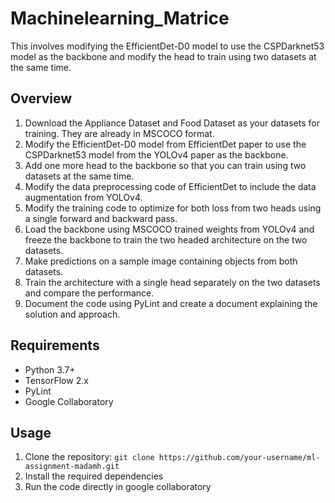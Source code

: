 # Machinelearning_Matrice

This involves modifying the EfficientDet-D0 model to use the CSPDarknet53 model as the
backbone and modify the head to train using two datasets at the same time.

## Overview
1. Download the Appliance Dataset and Food Dataset as your datasets for training. They are
   already in MSCOCO format.
2. Modify the EfficientDet-D0 model from EfficientDet paper to use the CSPDarknet53 model from
   the YOLOv4 paper as the backbone.
3. Add one more head to the backbone so that you can train using two datasets at the same time.
4. Modify the data preprocessing code of EfficientDet to include the data augmentation from
   YOLOv4.
5. Modify the training code to optimize for both loss from two heads using a single forward and
   backward pass.
6. Load the backbone using MSCOCO trained weights from YOLOv4 and freeze the backbone
   to train the two headed architecture on the two datasets.
7. Make predictions on a sample image containing objects from both datasets.
8. Train the architecture with a single head separately on the two datasets and compare the performance.
9. Document the code using PyLint and create a document explaining the solution and approach.

## Requirements
- Python 3.7+
- TensorFlow 2.x
- PyLint
- Google Collaboratory

## Usage
1. Clone the repository: `git clone https://github.com/your-username/ml-assignment-madamh.git`
2. Install the required dependencies
3. Run the code directly in google collaboratory
